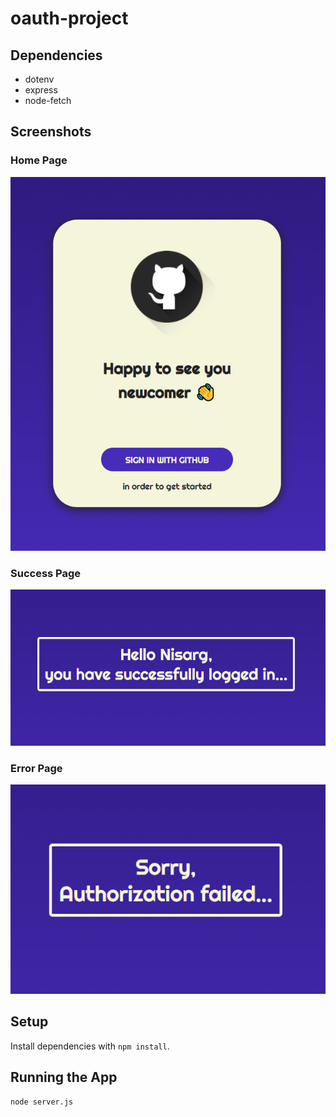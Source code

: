 # oauth-project

## Dependencies
- dotenv
- express
- node-fetch

## Screenshots

### Home Page
!["Screenshot of home page"](https://github.com/ngunner15/oauth-project/blob/master/docs/oauth-home.PNG?raw=true)

### Success Page
!["Screenshot of success page"](https://github.com/ngunner15/oauth-project/blob/master/docs/oauth-success.PNG?raw=true)

### Error Page
!["Screenshot of error page"](https://github.com/ngunner15/oauth-project/blob/master/docs/oauth-error.PNG?raw=true)

## Setup

Install dependencies with `npm install`.

## Running the App

```sh
node server.js
```
